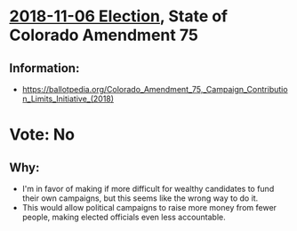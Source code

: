 # [2018-11-06 Election](../README.md), State of Colorado Amendment 75

## Information:

* https://ballotpedia.org/Colorado_Amendment_75,_Campaign_Contribution_Limits_Initiative_(2018)

# Vote: No

## Why:

* I'm in favor of making if more difficult for wealthy candidates to fund their own campaigns, but this seems like the wrong way to do it.
* This would allow political campaigns to raise more money from fewer people, making elected officials even less accountable.
